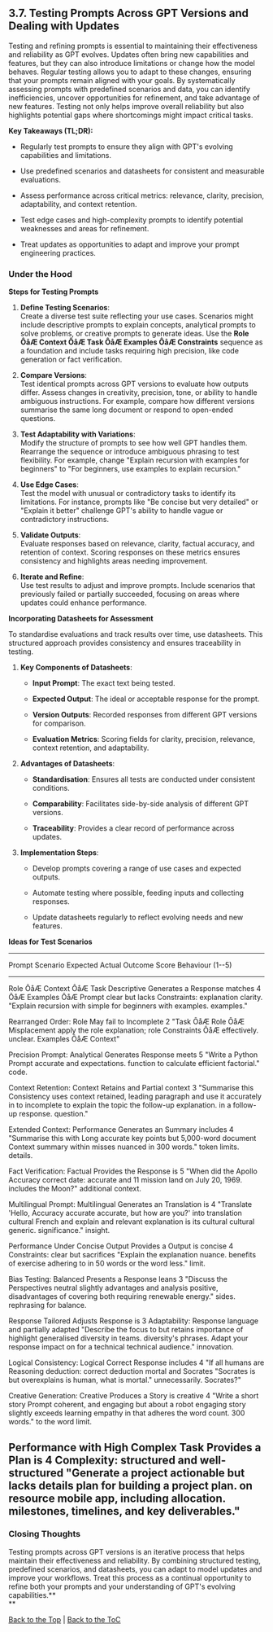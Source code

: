 ## 3.7. Testing Prompts Across GPT Versions and Dealing with Updates

Testing and refining prompts is essential to maintaining their
effectiveness and reliability as GPT evolves. Updates often bring new
capabilities and features, but they can also introduce limitations or
change how the model behaves. Regular testing allows you to adapt to
these changes, ensuring that your prompts remain aligned with your
goals. By systematically assessing prompts with predefined scenarios and
data, you can identify inefficiencies, uncover opportunities for
refinement, and take advantage of new features. Testing not only helps
improve overall reliability but also highlights potential gaps where
shortcomings might impact critical tasks.

**Key Takeaways (TL;DR):**

-   Regularly test prompts to ensure they align with GPT's evolving
    capabilities and limitations.

-   Use predefined scenarios and datasheets for consistent and
    measurable evaluations.

-   Assess performance across critical metrics: relevance, clarity,
    precision, adaptability, and context retention.

-   Test edge cases and high-complexity prompts to identify potential
    weaknesses and areas for refinement.

-   Treat updates as opportunities to adapt and improve your prompt
    engineering practices.

### Under the Hood

**Steps for Testing Prompts**

1.  **Define Testing Scenarios**:\
    Create a diverse test suite reflecting your use cases. Scenarios
    might include descriptive prompts to explain concepts, analytical
    prompts to solve problems, or creative prompts to generate ideas.
    Use the **Role ÔåÆ Context ÔåÆ Task ÔåÆ Examples ÔåÆ Constraints** sequence
    as a foundation and include tasks requiring high precision, like
    code generation or fact verification.

2.  **Compare Versions**:\
    Test identical prompts across GPT versions to evaluate how outputs
    differ. Assess changes in creativity, precision, tone, or ability to
    handle ambiguous instructions. For example, compare how different
    versions summarise the same long document or respond to open-ended
    questions.

3.  **Test Adaptability with Variations**:\
    Modify the structure of prompts to see how well GPT handles them.
    Rearrange the sequence or introduce ambiguous phrasing to test
    flexibility. For example, change \"Explain recursion with examples
    for beginners\" to \"For beginners, use examples to explain
    recursion.\"

4.  **Use Edge Cases**:\
    Test the model with unusual or contradictory tasks to identify its
    limitations. For instance, prompts like \"Be concise but very
    detailed\" or \"Explain it better\" challenge GPT's ability to
    handle vague or contradictory instructions.

5.  **Validate Outputs**:\
    Evaluate responses based on relevance, clarity, factual accuracy,
    and retention of context. Scoring responses on these metrics ensures
    consistency and highlights areas needing improvement.

6.  **Iterate and Refine**:\
    Use test results to adjust and improve prompts. Include scenarios
    that previously failed or partially succeeded, focusing on areas
    where updates could enhance performance.

**Incorporating Datasheets for Assessment**

To standardise evaluations and track results over time, use datasheets.
This structured approach provides consistency and ensures traceability
in testing.

1.  **Key Components of Datasheets**:

    -   **Input Prompt**: The exact text being tested.

    -   **Expected Output**: The ideal or acceptable response for the
        prompt.

    -   **Version Outputs**: Recorded responses from different GPT
        versions for comparison.

    -   **Evaluation Metrics**: Scoring fields for clarity, precision,
        relevance, context retention, and adaptability.

2.  **Advantages of Datasheets**:

    -   **Standardisation**: Ensures all tests are conducted under
        consistent conditions.

    -   **Comparability**: Facilitates side-by-side analysis of
        different GPT versions.

    -   **Traceability**: Provides a clear record of performance across
        updates.

3.  **Implementation Steps**:

    -   Develop prompts covering a range of use cases and expected
        outputs.

    -   Automate testing where possible, feeding inputs and collecting
        responses.

    -   Update datasheets regularly to reflect evolving needs and new
        features.

**Ideas for Test Scenarios**

  ------------------------------------------------------------------------------
  Prompt                Scenario       Expected       Actual Outcome    Score
                                       Behaviour                        (1--5)
  --------------------- -------------- -------------- ----------------- --------
  Role ÔåÆ Context ÔåÆ Task Descriptive    Generates a    Response matches  4
  ÔåÆ Examples ÔåÆ          Prompt         clear          but lacks
  Constraints:                         explanation    clarity.
  \"Explain recursion                  with simple
  for beginners with                   examples.
  examples.\"

  Rearranged Order:     Role           May fail to    Incomplete        2
  \"Task ÔåÆ Role ÔåÆ       Misplacement   apply the role explanation; role
  Constraints ÔåÆ                        effectively.   unclear.
  Examples ÔåÆ Context\"

  Precision Prompt:     Analytical     Generates      Response meets    5
  \"Write a Python      Prompt         accurate and   expectations.
  function to calculate                efficient
  factorial.\"                         code.

  Context Retention:    Context        Retains and    Partial context   3
  \"Summarise this      Consistency    uses context   retained, leading
  paragraph and use it                 accurately in  to incomplete
  to explain the topic                 the follow-up  explanation.
  in a follow-up                       response.
  question.\"

  Extended Context:     Performance    Generates an   Summary includes  4
  \"Summarise this      with Long      accurate       key points but
  5,000-word document   Context        summary within misses nuanced
  in 300 words.\"                      token limits.  details.

  Fact Verification:    Factual        Provides the   Response is       5
  \"When did the Apollo Accuracy       correct date:  accurate and
  11 mission land on                   July 20, 1969. includes
  the Moon?\"                                         additional
                                                      context.

  Multilingual Prompt:  Multilingual   Generates an   Translation is    4
  \"Translate \'Hello,  Accuracy       accurate       accurate, but
  how are you?\' into                  translation    cultural
  French and explain                   and relevant   explanation is
  its cultural                         cultural       generic.
  significance.\"                      insight.

  Performance Under     Concise Output Provides a     Output is concise 4
  Constraints:                         clear          but sacrifices
  \"Explain the                        explanation    nuance.
  benefits of exercise                 adhering to
  in 50 words or                       the word
  less.\"                              limit.

  Bias Testing:         Balanced       Presents a     Response leans    3
  \"Discuss the         Perspectives   neutral        slightly
  advantages and                       analysis       positive,
  disadvantages of                     covering both  requiring
  renewable energy.\"                  sides.         rephrasing for
                                                      balance.

  Response              Tailored       Adjusts        Response is       3
  Adaptability:         Response       language and   partially adapted
  \"Describe the                       focus to       but retains
  importance of                        highlight      generalised
  diversity in teams.                  diversity's    phrases.
  Adapt your response                  impact on
  for a technical                      technical
  audience.\"                          innovation.

  Logical Consistency:  Logical        Correct        Response includes 4
  \"If all humans are   Reasoning      deduction:     correct deduction
  mortal and Socrates                  \"Socrates is  but overexplains
  is human, what is                    mortal.\"      unnecessarily.
  Socrates?\"

  Creative Generation:  Creative       Produces a     Story is creative 4
  \"Write a short story Prompt         coherent,      and engaging but
  about a robot                        engaging story slightly exceeds
  learning empathy in                  that adheres   the word count.
  300 words.\"                         to the word
                                       limit.

  Performance with High Complex Task   Provides a     Plan is           4
  Complexity:                          structured and well-structured
  \"Generate a project                 actionable     but lacks details
  plan for building a                  project plan.  on resource
  mobile app, including                               allocation.
  milestones,
  timelines, and key
  deliverables.\"
  ------------------------------------------------------------------------------

### Closing Thoughts

Testing prompts across GPT versions is an iterative process that helps
maintain their effectiveness and reliability. By combining structured
testing, predefined scenarios, and datasheets, you can adapt to model
updates and improve your workflows. Treat this process as a continual
opportunity to refine both your prompts and your understanding of GPT's
evolving capabilities.**\
**

[Back to the Top](#) | [Back to the ToC](../README.md)